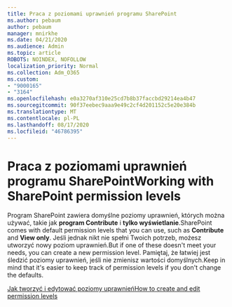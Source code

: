 ```yaml
---
title: Praca z poziomami uprawnień programu SharePoint
ms.author: pebaum
author: pebaum
manager: mnirkhe
ms.date: 04/21/2020
ms.audience: Admin
ms.topic: article
ROBOTS: NOINDEX, NOFOLLOW
localization_priority: Normal
ms.collection: Adm_O365
ms.custom:
- "9000165"
- "3164"
ms.openlocfilehash: e0a3270af310e25cd7b8b37faccbd29214ea4b47
ms.sourcegitcommit: 90f37eebec9aaa9e49c2cf4d201152c5e20e384b
ms.translationtype: MT
ms.contentlocale: pl-PL
ms.lasthandoff: 08/17/2020
ms.locfileid: "46786395"
---
```

# <a name="working-with-sharepoint-permission-levels"></a><span data-ttu-id="43a8d-102">Praca z poziomami uprawnień programu SharePoint</span><span class="sxs-lookup"><span data-stu-id="43a8d-102">Working with SharePoint permission levels</span></span>

<span data-ttu-id="43a8d-103">Program SharePoint zawiera domyślne poziomy uprawnień, których można używać, takie jak **program Contribute** i **tylko wyświetlanie**.</span><span class="sxs-lookup"><span data-stu-id="43a8d-103">SharePoint comes with default permission levels that you can use, such as **Contribute** and **View only**.</span></span> <span data-ttu-id="43a8d-104">Jeśli jednak nikt nie spełni Twoich potrzeb, możesz utworzyć nowy poziom uprawnień.</span><span class="sxs-lookup"><span data-stu-id="43a8d-104">But if one of these doesn't meet your needs, you can create a new permission level.</span></span> <span data-ttu-id="43a8d-105">Pamiętaj, że łatwiej jest śledzić poziomy uprawnień, jeśli nie zmienisz wartości domyślnych.</span><span class="sxs-lookup"><span data-stu-id="43a8d-105">Keep in mind that it's easier to keep track of permission levels if you don't change the defaults.</span></span>

[<span data-ttu-id="43a8d-106">Jak tworzyć i edytować poziomy uprawnień</span><span class="sxs-lookup"><span data-stu-id="43a8d-106">How to create and edit permission levels</span></span>](https://docs.microsoft.com/sharepoint/how-to-create-and-edit-permission-levels)